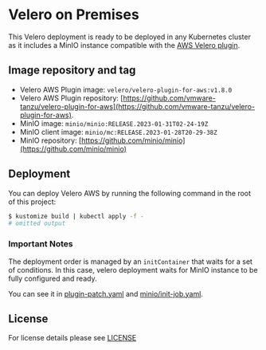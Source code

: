 # Velero on Premises

This Velero deployment is ready to be deployed in any Kubernetes cluster as it includes a MinIO instance compatible with
the [AWS Velero plugin](https://github.com/vmware-tanzu/velero-plugin-for-aws/tree/v1.8.0).

## Image repository and tag

- Velero AWS Plugin image: `velero/velero-plugin-for-aws:v1.8.0`
- Velero AWS Plugin repository:
[https://github.com/vmware-tanzu/velero-plugin-for-aws](https://github.com/vmware-tanzu/velero-plugin-for-aws).
- MinIO image: `minio/minio:RELEASE.2023-01-31T02-24-19Z`
- MinIO client image: `minio/mc:RELEASE.2023-01-28T20-29-38Z`
- MinIO repository: [https://github.com/minio/minio](https://github.com/minio/minio)


## Deployment

You can deploy Velero AWS by running the following command in the root of this project:

```bash
$ kustomize build | kubectl apply -f -
# omitted output
```

### Important Notes

The deployment order is managed by an `initContainer` that waits for a set of conditions. In this case, velero deployment
waits for MinIO instance to be fully configured and ready.

You can see it in [plugin-patch.yaml](./plugin-patch.yaml) and [minio/init-job.yaml](minio/init-job.yaml).

## License

For license details please see [LICENSE](../../../LICENSE)
